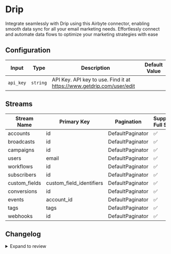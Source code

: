 # Drip
Integrate seamlessly with Drip using this Airbyte connector, enabling smooth data sync for all your email marketing needs. Effortlessly connect and automate data flows to optimize your marketing strategies with ease

## Configuration

| Input | Type | Description | Default Value |
|-------|------|-------------|---------------|
| `api_key` | `string` | API Key. API key to use. Find it at https://www.getdrip.com/user/edit |  |

## Streams
| Stream Name | Primary Key | Pagination | Supports Full Sync | Supports Incremental |
|-------------|-------------|------------|---------------------|----------------------|
| accounts | id | DefaultPaginator | ✅ |  ❌  |
| broadcasts | id | DefaultPaginator | ✅ |  ❌  |
| campaigns | id | DefaultPaginator | ✅ |  ❌  |
| users | email | DefaultPaginator | ✅ |  ❌  |
| workflows | id | DefaultPaginator | ✅ |  ❌  |
| subscribers | id | DefaultPaginator | ✅ |  ❌  |
| custom_fields | custom_field_identifiers | DefaultPaginator | ✅ |  ❌  |
| conversions | id | DefaultPaginator | ✅ |  ❌  |
| events | account_id | DefaultPaginator | ✅ |  ❌  |
| tags | tags | DefaultPaginator | ✅ |  ❌  |
| webhooks | id | DefaultPaginator | ✅ |  ❌  |

## Changelog

<details>
  <summary>Expand to review</summary>

| Version          | Date              | Pull Request | Subject        |
|------------------|-------------------|--------------|----------------|
| 0.0.27 | 2025-06-21 | [61946](https://github.com/airbytehq/airbyte/pull/61946) | Update dependencies |
| 0.0.26 | 2025-06-14 | [61271](https://github.com/airbytehq/airbyte/pull/61271) | Update dependencies |
| 0.0.25 | 2025-05-24 | [60386](https://github.com/airbytehq/airbyte/pull/60386) | Update dependencies |
| 0.0.24 | 2025-05-10 | [59949](https://github.com/airbytehq/airbyte/pull/59949) | Update dependencies |
| 0.0.23 | 2025-05-03 | [59412](https://github.com/airbytehq/airbyte/pull/59412) | Update dependencies |
| 0.0.22 | 2025-04-26 | [58832](https://github.com/airbytehq/airbyte/pull/58832) | Update dependencies |
| 0.0.21 | 2025-04-19 | [57833](https://github.com/airbytehq/airbyte/pull/57833) | Update dependencies |
| 0.0.20 | 2025-04-05 | [57199](https://github.com/airbytehq/airbyte/pull/57199) | Update dependencies |
| 0.0.19 | 2025-03-29 | [56547](https://github.com/airbytehq/airbyte/pull/56547) | Update dependencies |
| 0.0.18 | 2025-03-22 | [55917](https://github.com/airbytehq/airbyte/pull/55917) | Update dependencies |
| 0.0.17 | 2025-03-08 | [55316](https://github.com/airbytehq/airbyte/pull/55316) | Update dependencies |
| 0.0.16 | 2025-03-01 | [54957](https://github.com/airbytehq/airbyte/pull/54957) | Update dependencies |
| 0.0.15 | 2025-02-22 | [54375](https://github.com/airbytehq/airbyte/pull/54375) | Update dependencies |
| 0.0.14 | 2025-02-15 | [53724](https://github.com/airbytehq/airbyte/pull/53724) | Update dependencies |
| 0.0.13 | 2025-02-08 | [53355](https://github.com/airbytehq/airbyte/pull/53355) | Update dependencies |
| 0.0.12 | 2025-02-01 | [52807](https://github.com/airbytehq/airbyte/pull/52807) | Update dependencies |
| 0.0.11 | 2025-01-25 | [52375](https://github.com/airbytehq/airbyte/pull/52375) | Update dependencies |
| 0.0.10 | 2025-01-18 | [51683](https://github.com/airbytehq/airbyte/pull/51683) | Update dependencies |
| 0.0.9 | 2025-01-11 | [51132](https://github.com/airbytehq/airbyte/pull/51132) | Update dependencies |
| 0.0.8 | 2024-12-28 | [50528](https://github.com/airbytehq/airbyte/pull/50528) | Update dependencies |
| 0.0.7 | 2024-12-21 | [50042](https://github.com/airbytehq/airbyte/pull/50042) | Update dependencies |
| 0.0.6 | 2024-12-14 | [49531](https://github.com/airbytehq/airbyte/pull/49531) | Update dependencies |
| 0.0.5 | 2024-12-12 | [49204](https://github.com/airbytehq/airbyte/pull/49204) | Update dependencies |
| 0.0.4 | 2024-12-11 | [48914](https://github.com/airbytehq/airbyte/pull/48914) | Starting with this version, the Docker image is now rootless. Please note that this and future versions will not be compatible with Airbyte versions earlier than 0.64 |
| 0.0.3 | 2024-11-04 | [48311](https://github.com/airbytehq/airbyte/pull/48311) | Update dependencies |
| 0.0.2 | 2024-10-28 | [47446](https://github.com/airbytehq/airbyte/pull/47446) | Update dependencies |
| 0.0.1 | 2024-10-08 | | Initial release by [@parthiv11](https://github.com/parthiv11) via Connector Builder |

</details>
